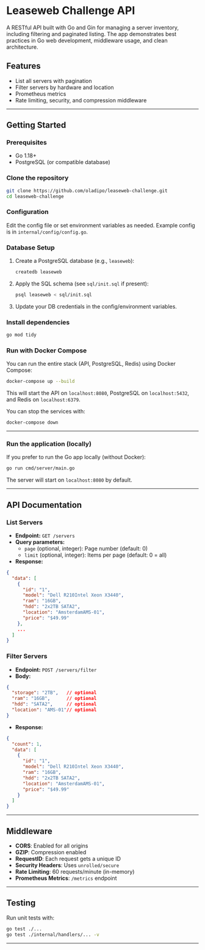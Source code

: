 # Leaseweb Challenge API

A RESTful API built with Go and Gin for managing a server inventory, including filtering and paginated listing. The app demonstrates best practices in Go web development, middleware usage, and clean architecture.

## Features
- List all servers with pagination
- Filter servers by hardware and location
- Prometheus metrics
- Rate limiting, security, and compression middleware

---

## Getting Started

### Prerequisites
- Go 1.18+
- PostgreSQL (or compatible database)

### Clone the repository
```bash
git clone https://github.com/oladipo/leaseweb-challenge.git
cd leaseweb-challenge
```

### Configuration
Edit the config file or set environment variables as needed. Example config is in `internal/config/config.go`.

### Database Setup
1. Create a PostgreSQL database (e.g., `leaseweb`):
   ```bash
   createdb leaseweb
   ```
2. Apply the SQL schema (see `sql/init.sql` if present):
   ```bash
   psql leaseweb < sql/init.sql
   ```
3. Update your DB credentials in the config/environment variables.

### Install dependencies
```bash
go mod tidy
```

### Run with Docker Compose
You can run the entire stack (API, PostgreSQL, Redis) using Docker Compose:

```bash
docker-compose up --build
```

This will start the API on `localhost:8080`, PostgreSQL on `localhost:5432`, and Redis on `localhost:6379`.

You can stop the services with:
```bash
docker-compose down
```

---

### Run the application (locally)
If you prefer to run the Go app locally (without Docker):
```bash
go run cmd/server/main.go
```

The server will start on `localhost:8080` by default.

---

## API Documentation

### List Servers
- **Endpoint:** `GET /servers`
- **Query parameters:**
  - `page` (optional, integer): Page number (default: 0)
  - `limit` (optional, integer): Items per page (default: 0 = all)
- **Response:**
```json
{
  "data": [
    {
      "id": "1",
      "model": "Dell R210Intel Xeon X3440",
      "ram": "16GB",
      "hdd": "2x2TB SATA2",
      "location": "AmsterdamAMS-01",
      "price": "$49.99"
    },
    ...
  ]
}
```

### Filter Servers
- **Endpoint:** `POST /servers/filter`
- **Body:**
```json
{
  "storage": "2TB",   // optional
  "ram": "16GB",      // optional
  "hdd": "SATA2",     // optional
  "location": "AMS-01"// optional
}
```
- **Response:**
```json
{
  "count": 1,
  "data": [
    {
      "id": "1",
      "model": "Dell R210Intel Xeon X3440",
      "ram": "16GB",
      "hdd": "2x2TB SATA2",
      "location": "AmsterdamAMS-01",
      "price": "$49.99"
    }
  ]
}
```

---

## Middleware
- **CORS**: Enabled for all origins
- **GZIP**: Compression enabled
- **RequestID**: Each request gets a unique ID
- **Security Headers**: Uses `unrolled/secure`
- **Rate Limiting**: 60 requests/minute (in-memory)
- **Prometheus Metrics**: `/metrics` endpoint

---

## Testing
Run unit tests with:
```bash
go test ./...
go test ./internal/handlers/... -v
```

---
